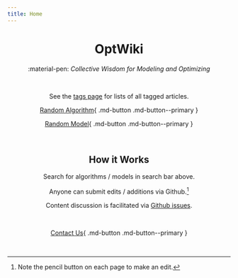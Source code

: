 ```yaml
---
title: Home
---
```


<script>
  var models = [
      'https://www.optwiki.site/model/lasso',
      'https://www.optwiki.site/model/lasso'
  ];

  function randomModel() {
      var i = parseInt(Math.random() * models.length);
      location.href = models[i];
  }
</script>

<center>
  
#  OptWiki

:material-pen: _Collective Wisdom for Modeling and Optimizing_

<br>

See the [tags page](https://www.optwiki.site/tags) for lists of all tagged articles.

[Random Algorithm](https://optwiki.site){ .md-button .md-button--primary } 

[Random Model](https://www.optwiki.site/model/lasso){ .md-button .md-button--primary } 

<br>

## How it Works

Search for algorithms / models in search bar above.

Anyone can submit edits / additions via Github.[^1] 

Content discussion is facilitated via [Github issues](https://github.com/OptWiki/site/issues).

[^1]: Note the pencil button on each page to make an edit.

<br>

[Contact Us](https://form.jotform.com/heatonforms/contact){ .md-button .md-button--primary }

<br>
  
<!-- <a href="#" onclick="randomModel();">Random Model</a> -->

</center>
